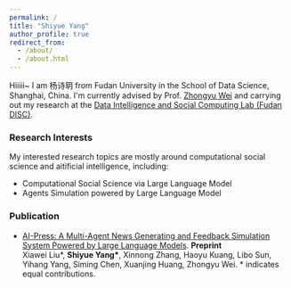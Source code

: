```yaml
---
permalink: /
title: "Shiyue Yang"
author_profile: true
redirect_from: 
  - /about/
  - /about.html
---
```


Hiiiii~ I am 杨诗玥 from Fudan University in the School of Data Science, Shanghai, China. 
I'm currently advised by Prof. [Zhongyu Wei](http://www.fudan-disc.com/people/zywei) and carrying out my research at the [Data Intelligence and Social Computing Lab (Fudan DISC)](http://www.fudan-disc.com/).



### Research Interests

My interested research topics are mostly around computational social science and aitificial intelligence, including:
- Computational Social Science via Large Language Model
- Agents Simulation powered by Large Language Model



### Publication
- [AI-Press: A Multi-Agent News Generating and Feedback Simulation System Powered by Large Language Models](https://arxiv.org/abs/2410.07561). **Preprint**  
Xiawei Liu\*, **Shiyue Yang\***, Xinnong Zhang, Haoyu Kuang, Libo Sun, Yihang Yang, Siming Chen, Xuanjing Huang, Zhongyu Wei.
\* indicates equal contributions.
